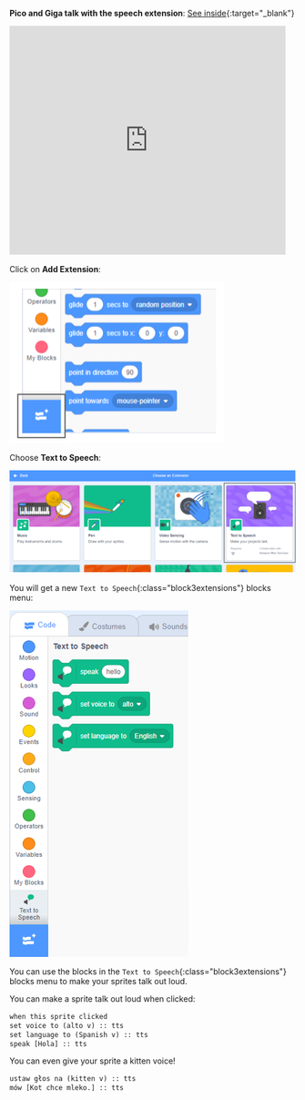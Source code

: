 **Pico and Giga talk with the speech extension**: [See inside](https://scratch.mit.edu/projects/499373708/editor){:target="_blank"}

<div class="scratch-preview">
  <iframe allowtransparency="true" width="485" height="402" src="https://scratch.mit.edu/projects/embed/499373708/?autostart=false" frameborder="0"></iframe>
</div>

Click on **Add Extension**:

![The 'Add Extension' icon.](images/add-extension.png)

Choose **Text to Speech**:

![The 'Text to Speech' extension highlighted.](images/text-to-speech.png)

You will get a new `Text to Speech`{:class="block3extensions"} blocks menu:

![The 'Text to Speech' blocks menu.](images/text-to-speech-blocks.png)

You can use the blocks in the `Text to Speech`{:class="block3extensions"} blocks menu to make your sprites talk out loud.

You can make a sprite talk out loud when clicked:

```blocks3
when this sprite clicked
set voice to (alto v) :: tts
set language to (Spanish v) :: tts
speak [Hola] :: tts
```

You can even give your sprite a kitten voice!

```blocks3
ustaw głos na (kitten v) :: tts
mów [Kot chce mleko.] :: tts
```
